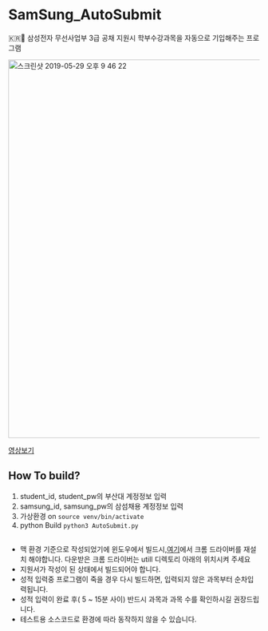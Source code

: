 # SamSung_AutoSubmit
🇰🇷💼 삼성전자 무선사업부 3급 공채 지원시 학부수강과목을 자동으로 기입해주는 프로그램

<img width="757" alt="스크린샷 2019-05-29 오후 9 46 22" src="https://user-images.githubusercontent.com/48513360/58558270-5323ca00-825b-11e9-871d-927ce5cd53c5.png">

[영상보기](https://www.youtube.com/watch?v=bPMYSqB1dVQ&t=3s)

## How To build?
1. student_id, student_pw의 부산대 계정정보 입력
2. samsung_id, samsung_pw의 삼섬채용 계정정보 입력
3. 가상환경 on `source venv/bin/activate`
4. python Build `python3 AutoSubmit.py`

## 
* 맥 환경 기준으로 작성되었기에 윈도우에서 빌드시,[여기](https://chromedriver.storage.googleapis.com/index.html?path=76.0.3809.126/)에서 크롬 드라이버를 재설치 해야합니다. 다운받은 크롬 드라이버는 utill 디렉토리 아래의 위치시켜 주세요
* 지원서가 작성이 된 상태에서 빌드되어야 합니다.
* 성적 입력중 프로그램이 죽을 경우 다시 빌드하면, 입력되지 않은 과목부터 순차입력됩니다.
* 성적 입력이 완료 후( 5 ~ 15분 사이) 반드시 과목과 과목 수를 확인하시길 권장드립니다.
* 테스트용 소스코드로 환경에 따라 동작하지 않을 수 있습니다.

